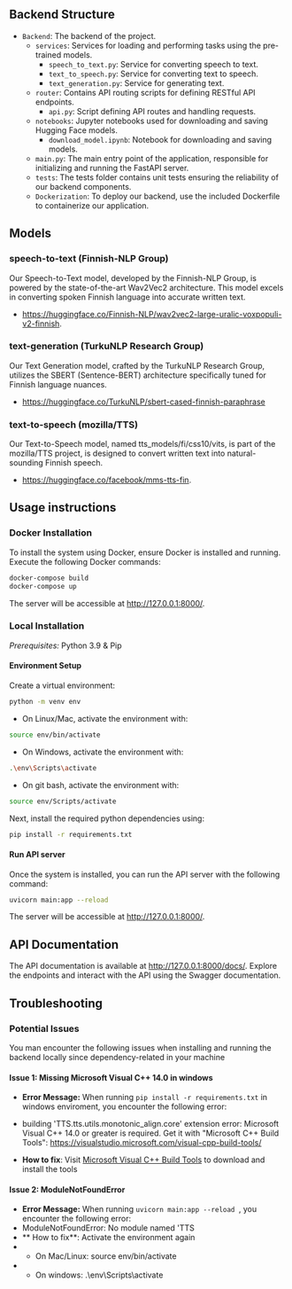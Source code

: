 ## Backend Structure

- `Backend`: The backend of the project.
  - `services`: Services for loading and performing tasks using the pre-trained models.
    - `speech_to_text.py`: Service for converting speech to text.
    - `text_to_speech.py`: Service for converting text to speech.
    - `text_generation.py`: Service for generating text.
  - `router`: Contains API routing scripts for defining RESTful API endpoints.
    - `api.py`: Script defining API routes and handling requests.
  - `notebooks`: Jupyter notebooks used for downloading and saving Hugging Face models.
    - `download_model.ipynb`: Notebook for downloading and saving models.
  - `main.py`: The main entry point of the application, responsible for initializing and running the FastAPI server.
  - `tests`: The tests folder contains unit tests ensuring the reliability of our backend components.
  - `Dockerization`: To deploy our backend, use the included Dockerfile to containerize our application.
## Models
### speech-to-text (Finnish-NLP Group)
Our Speech-to-Text model, developed by the Finnish-NLP Group, is powered by the state-of-the-art Wav2Vec2 architecture. This model excels in converting spoken Finnish language into accurate written text. 
- https://huggingface.co/Finnish-NLP/wav2vec2-large-uralic-voxpopuli-v2-finnish.
### text-generation (TurkuNLP Research Group)
Our Text Generation model, crafted by the TurkuNLP Research Group, utilizes the SBERT (Sentence-BERT) architecture specifically tuned for Finnish language nuances. 
- https://huggingface.co/TurkuNLP/sbert-cased-finnish-paraphrase
### text-to-speech (mozilla/TTS)
Our Text-to-Speech model, named tts_models/fi/css10/vits, is part of the mozilla/TTS project, is designed to convert written text into natural-sounding Finnish speech. 
- https://huggingface.co/facebook/mms-tts-fin.

## Usage instructions

### Docker Installation
To install the system using Docker, ensure Docker is installed and running. Execute the following Docker commands:
```bash
docker-compose build
docker-compose up
```
The server will be accessible at http://127.0.0.1:8000/.

### Local Installation
*Prerequisites:* Python 3.9 & Pip

#### Environment Setup
Create a virtual environment:
```bash
python -m venv env
```

- On Linux/Mac, activate the environment with:

```bash
source env/bin/activate
```

- On Windows, activate the environment with:
```bash
.\env\Scripts\activate
```
- On git bash, activate the environment with:
```bash
source env/Scripts/activate
```

Next, install the required python dependencies using:

```bash
pip install -r requirements.txt
```


#### Run API server

Once the system is installed, you can run the API server with the following command:
```bash
uvicorn main:app --reload
```
The server will be accessible at http://127.0.0.1:8000/.

## API Documentation

The API documentation is available at http://127.0.0.1:8000/docs/. Explore the endpoints and interact with the API using the Swagger documentation.


## Troubleshooting
### Potential Issues
You man encounter the following issues when installing and running the backend locally since dependency-related in your machine
#### Issue 1: Missing Microsoft Visual C++ 14.0 in windows
- **Error Message:** When running `pip install -r requirements.txt` in windows enviroment, you encounter the following error:

- building 'TTS.tts.utils.monotonic_align.core' extension
error: Microsoft Visual C++ 14.0 or greater is required. Get it with "Microsoft C++ Build Tools": https://visualstudio.microsoft.com/visual-cpp-build-tools/

-  **How to fix**: Visit [Microsoft Visual C++ Build Tools](https://visualstudio.microsoft.com/visual-cpp-build-tools/) to download and install the tools


#### Issue 2: ModuleNotFoundError 
- **Error Message:** When running `uvicorn main:app --reload
`, you encounter the following error:
- ModuleNotFoundError: No module named 'TTS
- ** How to fix**: Activate the environment again
- - On Mac/Linux: source env/bin/activate
- - On windows: .\env\Scripts\activate

